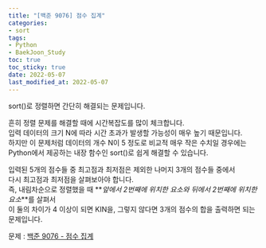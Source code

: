 ```yaml
---
title: "[백준 9076] 점수 집계"
categories: 
- sort
tags:
- Python
- BaekJoon_Study
toc: true
toc_sticky: true
date: 2022-05-07
last_modified_at: 2022-05-07
---
```


sort()로 정렬하면 간단히 해결되는 문제입니다.

흔히 정렬 문제를 해결할 때에 시간복잡도를 많이 체크합니다.   
입력 데이터의 크기 N에 따라 시간 초과가 발생할 가능성이 매우 높기 때문입니다.  
하지만 이 문제처럼 데이터의 개수 N이 5 정도로 비교적 매우 작은 수치일 경우에는  
Python에서 제공하는 내장 함수인 sort()로 쉽게 해결할 수 있습니다.  

입력된 5개의 점수들 중 최고점과 최저점은 제외한 나머지 3개의 점수들 중에서  
다시 최고점과 최저점을 살펴보아야 합니다.  
즉, 내림차순으로 정렬했을 때 **_앞에서 2번째에 위치한 요소와 뒤에서 2번째에 위치한 요소_**를 살펴서  
이 둘의 차이가 4 이상이 되면 KIN을, 그렇지 않다면 3개의 점수의 합을 출력하면 되는 문제입니다.

문제 : [백준 9076 - 점수 집계](https://www.acmicpc.net/problem/9076)

<script src="https://gist.github.com/Ryumaker/8e730419693a149257dde72454741c5d.js"></script>


